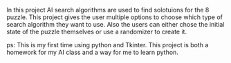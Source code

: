 In this project AI search algorithms are used to find solotuions for the 8 puzzle. This project gives the user multiple options to choose which type of search algorithm they want to use. Also the users can either chose the initial state of the puzzle themselves or use a randomizer to create it.

ps: This is my first time using python and Tkinter. This project is both a homework for my AI class and a way for me to learn python.